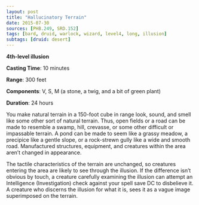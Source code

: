 ```yaml
---
layout: post
title: "Hallucinatory Terrain"
date: 2015-07-30
sources: [PHB.249, SRD.152]
tags: [bard, druid, warlock, wizard, level4, long, illusion]
subtags: [druid: desert]
---
```


**4th-level illusion**

**Casting Time**: 10 minutes

**Range**: 300 feet

**Components**: V, S, M (a stone, a twig, and a bit of green plant)

**Duration**: 24 hours

You make natural terrain in a 150-foot cube in range look, sound, and smell like some other sort of natural terrain. Thus, open fields or a road can be made to resemble a swamp, hill, crevasse, or some other difficult or impassable terrain. A pond can be made to seem like a grassy meadow, a precipice like a gentle slope, or a rock-strewn gully like a wide and smooth road. Manufactured structures, equipment, and creatures within the area aren’t changed in appearance.

The tactile characteristics of the terrain are unchanged, so creatures entering the area are likely to see through the illusion. If the difference isn’t obvious by touch, a creature carefully examining the illusion can attempt an Intelligence (Investigation) check against your spell save DC to disbelieve it. A creature who discerns the illusion for what it is, sees it as a vague image superimposed on the terrain.
